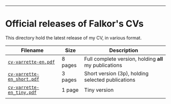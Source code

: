 -------------------
# Official releases of Falkor's CVs

This directory hold the latest release of my CV, in various format.

| Filename                                               | Size    | Description                                            |
|--------------------------------------------------------|---------|--------------------------------------------------------|
| [`cv-varrette-en.pdf`](cv-varrette-en.pdf)             | 8 pages | Full complete version, holding **all** my publications |
| [`cv-varrette-en_short.pdf`](cv-varrette-en_short.pdf) | 3 pages | Short version (3p), holding selected publications      |
| [`cv-varrette-en_tiny.pdf`](cv-varrette-en_tiny.pdf)   | 1 page  | Tiny version                                           |
|                                                        |         |                                                        |
